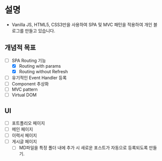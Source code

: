 # 설명

- Vanilla JS, HTML5, CSS3만을 사용하여 SPA 및 MVC 패턴을 적용하여 개인 블로그를 만들고 있습니다.

## 개념적 목표

- [ ] SPA Routing 기능
  - [x] Routing with params
  - [x] Routing without Refresh
- [ ] 유기적인 Event Handler 등록
- [ ] Component 추상화
- [ ] MVC pattern
- [ ] Virtual DOM

## UI

- [ ] 포트폴리오 페이지
- [ ] 메인 페이지
- [ ] 이력서 페이지
- [ ] 게시글 페이지
  - [ ] MD파일을 특정 폴더 내에 추가 시 새로운 포스트가 자동으로 등록되도록 만들기.
